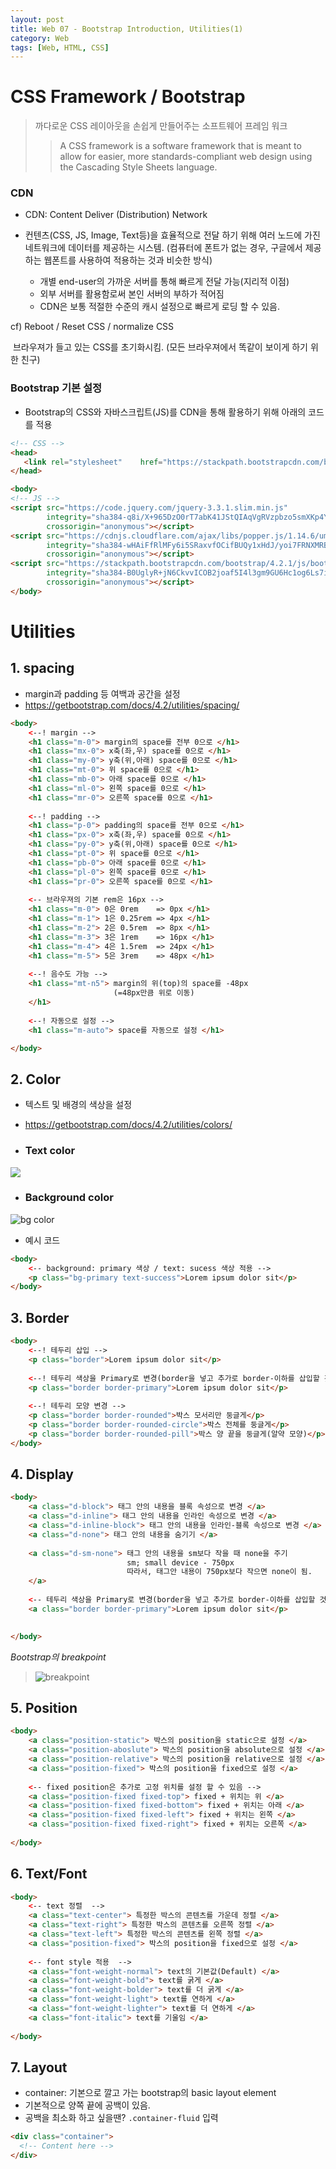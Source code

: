 ```yaml
---
layout: post
title: Web 07 - Bootstrap Introduction, Utilities(1)
category: Web
tags: [Web, HTML, CSS]
---
```




# CSS Framework / Bootstrap

> 까다로운 CSS 레이아웃을 손쉽게 만들어주는 소프트웨어 프레임 워크
>
> > A CSS framework is a software framework that is meant to allow for easier, more standards-compliant web design using the Cascading Style Sheets language.
>



### CDN

- CDN: Content Deliver (Distribution) Network

- 컨텐츠(CSS, JS, Image, Text등)을 효율적으로 전달 하기 위해 여러 노드에 가진 네트워크에 데이터를 제공하는 시스템. (컴퓨터에 폰트가 없는 경우, 구글에서 제공하는 웹폰트를 사용하여 적용하는 것과 비슷한 방식)
  - 개별 end-user의 가까운 서버를 통해 빠르게 전달 가능(지리적 이점)
  - 외부 서버를 활용함로써 본인 서버의 부하가 적어짐
  - CDN은 보통 적절한 수준의 캐시 설정으로 빠르게 로딩 할 수 있음.



cf) Reboot / Reset CSS / normalize CSS

​     브라우져가 들고 있는 CSS를 초기화시킴. (모든 브라우져에서 똑같이 보이게 하기 위한  친구)



### Bootstrap 기본 설정

- Bootstrap의 CSS와 자바스크립트(JS)를 CDN을 통해 활용하기 위해 아래의 코드를 적용


```HTML
<!-- CSS -->
<head>
   <link rel="stylesheet" 	 href="https://stackpath.bootstrapcdn.com/bootstrap/4.2.1/css/bootstrap.min.css" integrity="sha384-GJzZqFGwb1QTTN6wy59ffF1BuGJpLSa9DkKMp0DgiMDm4iYMj70gZWKYbI706tWS" crossorigin="anonymous">
</head>

<body>
<!-- JS -->
<script src="https://code.jquery.com/jquery-3.3.1.slim.min.js" 
        integrity="sha384-q8i/X+965DzO0rT7abK41JStQIAqVgRVzpbzo5smXKp4YfRvH+8abtTE1Pi6jizo" 
        crossorigin="anonymous"></script>
<script src="https://cdnjs.cloudflare.com/ajax/libs/popper.js/1.14.6/umd/popper.min.js"
        integrity="sha384-wHAiFfRlMFy6i5SRaxvfOCifBUQy1xHdJ/yoi7FRNXMRBu5WHdZYu1hA6ZOblgut" 
        crossorigin="anonymous"></script>
<script src="https://stackpath.bootstrapcdn.com/bootstrap/4.2.1/js/bootstrap.min.js" 
        integrity="sha384-B0UglyR+jN6CkvvICOB2joaf5I4l3gm9GU6Hc1og6Ls7i6U/mkkaduKaBhlAXv9k" 
        crossorigin="anonymous"></script>   
</body>
```



# Utilities

## 1. spacing

- margin과 padding 등 여백과 공간을 설정
- https://getbootstrap.com/docs/4.2/utilities/spacing/

```html
<body>
    <--! margin -->
    <h1 class="m-0"> margin의 space를 전부 0으로 </h1>
    <h1 class="mx-0"> x축(좌,우) space를 0으로 </h1>
    <h1 class="my-0"> y축(위,아래) space를 0으로 </h1>
    <h1 class="mt-0"> 위 space를 0으로 </h1>
    <h1 class="mb-0"> 아래 space를 0으로 </h1>
    <h1 class="ml-0"> 왼쪽 space를 0으로 </h1>
	<h1 class="mr-0"> 오른쪽 space를 0으로 </h1>
    
    <--! padding -->
    <h1 class="p-0"> padding의 space를 전부 0으로 </h1>
    <h1 class="px-0"> x축(좌,우) space를 0으로 </h1>
    <h1 class="py-0"> y축(위,아래) space를 0으로 </h1>
    <h1 class="pt-0"> 위 space를 0으로 </h1>
    <h1 class="pb-0"> 아래 space를 0으로 </h1>
    <h1 class="pl-0"> 왼쪽 space를 0으로 </h1>
	<h1 class="pr-0"> 오른쪽 space를 0으로 </h1>
   
    <-- 브라우져의 기본 rem은 16px -->
    <h1 class="m-0"> 0은 0rem 	=> 0px </h1>
    <h1 class="m-1"> 1은 0.25rem => 4px </h1>
    <h1 class="m-2"> 2은 0.5rem  => 8px </h1>
    <h1 class="m-3"> 3은 1rem    => 16px </h1>
    <h1 class="m-4"> 4은 1.5rem  => 24px </h1>
    <h1 class="m-5"> 5은 3rem    => 48px </h1>
     
    <--! 음수도 가능 -->
    <h1 class="mt-n5"> margin의 위(top)의 space를 -48px 
        			   (=48px만큼 위로 이동) 		
    </h1>    
    
    <--! 자동으로 설정 -->
    <h1 class="m-auto"> space를 자동으로 설정 </h1>      

</body>
```



## 2. Color

- 텍스트 및 배경의 색상을 설정 
- https://getbootstrap.com/docs/4.2/utilities/colors/



- ### Text color

![](https://www.freewebmentor.com/wp-content/uploads/2017/09/bootstrap-text-color-css-classes.png)



- ### Background color

![bg color](https://www.beststarsofyear.com/wp-content/uploads/2018/07/new-page-background-color-bootstrap-lovely-bootstrap-4-everything-you-of-page-background-color-bootstrap.jpg)



- 예시 코드

```html
<body>
    <-- background: primary 색상 / text: sucess 색상 적용 -->
    <p class="bg-primary text-success">Lorem ipsum dolor sit</p>
</body>
```



## 3. Border

```html
<body>
    <--! 테두리 삽입 -->
    <p class="border">Lorem ipsum dolor sit</p>
        
    <--! 테두리 색상을 Primary로 변경(border을 넣고 추가로 border-이하를 삽입할 것) -->
    <p class="border border-primary">Lorem ipsum dolor sit</p>
    
    <--! 테두리 모양 변경 -->
    <p class="border border-rounded">박스 모서리만 둥글게</p>
    <p class="border border-rounded-circle">박스 전체를 둥글게</p>
    <p class="border border-rounded-pill">박스 양 끝을 둥글게(알약 모양)</p>
</body>
```



## 4. Display

```html
<body>
    <a class="d-block"> 태그 안의 내용을 블록 속성으로 변경 </a>
    <a class="d-inline"> 태그 안의 내용을 인라인 속성으로 변경 </a>
    <a class="d-inline-block"> 태그 안의 내용을 인라인-블록 속성으로 변경 </a>
    <a class="d-none"> 태그 안의 내용을 숨기기 </a>
    
    <a class="d-sm-none"> 태그 안의 내용을 sm보다 작을 때 none을 주기 
    					  sm; small device - 750px
        			      따라서, 태그안 내용이 750px보다 작으면 none이 됨.
    </a>
    
    <-- 테두리 색상을 Primary로 변경(border을 넣고 추가로 border-이하를 삽입할 것) -->
    <a class="border border-primary">Lorem ipsum dolor sit</p>
    

</body>
```

 

*Bootstrap의 breakpoint*

> ![breakpoint](https://wpmaster.com/wp-content/uploads/2017/02/bootstrap-4-grid.jpg)



## 5. Position

```html
<body>
    <a class="position-static"> 박스의 position을 static으로 설정 </a>
    <a class="position-aboslute"> 박스의 position을 absolute으로 설정 </a>
    <a class="position-relative"> 박스의 position을 relative으로 설정 </a>
    <a class="position-fixed"> 박스의 position을 fixed으로 설정 </a>
    
   	<-- fixed position은 추가로 고정 위치를 설정 할 수 있음 -->
    <a class="position-fixed fixed-top"> fixed + 위치는 위 </a>
    <a class="position-fixed fixed-bottom"> fixed + 위치는 아래 </a>
    <a class="position-fixed fixed-left"> fixed + 위치는 왼쪽 </a>
    <a class="position-fixed fixed-right"> fixed + 위치는 오른쪽 </a>
   
</body>
```



## 6. Text/Font

```html
<body>
   	<-- text 정렬  -->
    <a class="text-center"> 특정한 박스의 콘텐츠를 가운데 정렬 </a>
    <a class="text-right"> 특정한 박스의 콘텐츠를 오른쪽 정렬 </a>
    <a class="text-left"> 특정한 박스의 콘텐츠를 왼쪽 정렬 </a>
    <a class="position-fixed"> 박스의 position을 fixed으로 설정 </a>
        
   	<-- font style 적용  -->
    <a class="font-weight-normal"> text의 기본값(Default) </a>
    <a class="font-weight-bold"> text를 굵게 </a>
    <a class="font-weight-bolder"> text를 더 굵게 </a>
    <a class="font-weight-light"> text를 연하게 </a>
    <a class="font-weight-lighter"> text를 더 연하게 </a>    
    <a class="font-italic"> text를 기울임 </a>
        
</body>
```



## 7. Layout

- container: 기본으로 깔고 가는 bootstrap의 basic layout element
- 기본적으로 양쪽 끝에 공백이 있음.
- 공백을 최소화 하고 싶을땐? `.container-fluid` 입력

```html
<div class="container">
  <!-- Content here -->
</div>
```


